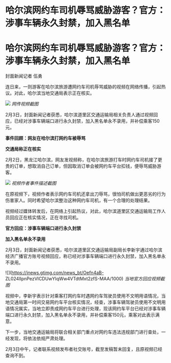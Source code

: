 # 哈尔滨网约车司机辱骂威胁游客？官方：涉事车辆永久封禁，加入黑名单

# 哈尔滨网约车司机辱骂威胁游客？官方：涉事车辆永久封禁，加入黑名单

封面新闻记者 伍勇

连日来，一则游客在哈尔滨旅游遭网约车司机辱骂威胁的视频在网络传播，引起热议。对此，哈尔滨当地交通局表示正在核实。

![](https://inews.gtimg.com/news_bt/OO0N215bRXORLpqXGCX6UuGX0JQkW17bSUkNTL3L78VA4AA/1000)
_网传视频截图_

2月3日，封面新闻记者获悉，哈尔滨道里区交通运输局相关负责人通过视频回应，已经对涉事车辆端口进行永久封禁，加入黑名单永不录用，并补偿乘客150元。

**事件回顾：网友在哈尔滨打网约车被辱骂**

**交通局称正在核实**

2月2日，黑龙江哈尔滨，网友发视频称，在哈尔滨旅游打车时网约车司机接了更贵的订单，想取消自己订单，但因取消订单会被网约车平台扣钱，便辱骂威胁游客。

![](https://inews.gtimg.com/news_bt/OLLT9hx09jALBftUMctEnRiZSMw7pDuYBS_GL3WqVNflQAA/1000)
_视频作者事件描述截图_

在原视频下，视频作者表示网约车司机还拿出刀辱骂，很怕司机做出更恶劣的行为伤害家人。同时希望哈尔滨整治这种网约车司机，有一个合理的处理结果。

视频经过媒体转发后，在网络上引起热议，对此，哈尔滨道里区交通运输局工作人员回应正在核实情况，正在寻找司机。

**官方回应：涉事车辆端口进行永久封禁**

**加入黑名单永不录用**

2月3日，封面新闻记者获悉，哈尔滨道里区交通运输局副局长李新宇通过哈尔滨经济广播官方账号视频回应，称已经对涉事车辆端口进行永久封禁，加入黑名单永不录用。

![](https://inews.gtimg.com/news_bt/Oefn4aB-
ZL024lIpnPezVICDUwYIqWw4VTdtMxt2zfS-MAA/1000) _当地官方回应视频截图_

视频中，李新宇表示针对乘客打网约车时遇网约车驾驶员使用不文明用语情况，当地交通局第一时间交易网约车平台核实情况，经查，涉事车辆驾驶员使用不文明用语情况属实，当地立即责成网约车平台进行处理，现该网约车平台已经对涉事车辆端口进行永久封禁，加入黑名单永不录用，并补偿乘客150元，乘客对此表示满意。

下一步，当地交通运输局将联合相关部门重点对网约车违法违规部门进行查处，一经发现，将依法依规严肃处理。

2月3日中午，记者联系视频发布者社交账号，截至发稿暂未回复，且原视频已经查询不到。

